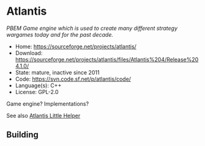 # Atlantis

_PBEM Game engine which is used to create many different strategy wargames today and for the past decade._

- Home: https://sourceforge.net/projects/atlantis/
- Download: https://sourceforge.net/projects/atlantis/files/Atlantis%204/Release%204.1.0/
- State: mature, inactive since 2011
- Code: https://svn.code.sf.net/p/atlantis/code/
- Language(s): C++
- License: GPL-2.0

Game engine? Implementations?

See also [Atlantis Little Helper](https://sourceforge.net/projects/alh/)

## Building

